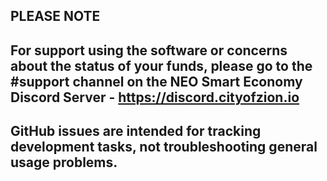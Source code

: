 ## PLEASE NOTE

## For support using the software or concerns about the status of your funds, please go to the #support channel on the NEO Smart Economy Discord Server - https://discord.cityofzion.io

## GitHub issues are intended for tracking development tasks, not troubleshooting general usage problems.